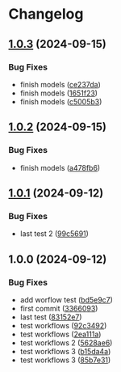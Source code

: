 # Changelog

## [1.0.3](https://github.com/grials/medical_system_models/compare/v1.0.2...v1.0.3) (2024-09-15)


### Bug Fixes

* finish models ([ce237da](https://github.com/grials/medical_system_models/commit/ce237dab5466ee81ca15deaf025b15202616c3c1))
* finish models ([1651f23](https://github.com/grials/medical_system_models/commit/1651f23faedae381785b958bd705b6c6c8a08de3))
* finish models ([c5005b3](https://github.com/grials/medical_system_models/commit/c5005b3e01e51ba81162c3f72c01a3a6f27ef1fd))

## [1.0.2](https://github.com/grials/medical_system_models/compare/v1.0.1...v1.0.2) (2024-09-15)


### Bug Fixes

* finish models ([a478fb6](https://github.com/grials/medical_system_models/commit/a478fb6d40865139f82e52625983629d93f561db))

## [1.0.1](https://github.com/grials/medical_system_models/compare/v1.0.0...v1.0.1) (2024-09-12)


### Bug Fixes

* last test 2 ([99c5691](https://github.com/grials/medical_system_models/commit/99c5691cffe6edcd14199dfbc8d748ef49a0b145))

## 1.0.0 (2024-09-12)


### Bug Fixes

* add worflow test ([bd5e9c7](https://github.com/grials/medical_system_models/commit/bd5e9c754689cc1ddbae1b5e48475034c7c0c0c5))
* first commit ([3366093](https://github.com/grials/medical_system_models/commit/33660930c73bbb3e296d39c108b08af08d270531))
* last test ([83152e7](https://github.com/grials/medical_system_models/commit/83152e762d5d0da02a9f39940be0b280c4800752))
* test workflows ([92c3492](https://github.com/grials/medical_system_models/commit/92c349271da4a3a65195b8a6004594d4e859617f))
* test workflows ([2ea111a](https://github.com/grials/medical_system_models/commit/2ea111ac57ead5f4206c47037c497d7dd62c3a40))
* test workflows 2 ([5628ae6](https://github.com/grials/medical_system_models/commit/5628ae6bb18c38263e7edbcdf5eee87c90e43c97))
* test workflows 3 ([b15da4a](https://github.com/grials/medical_system_models/commit/b15da4a15a3b0977ea013ada9f0ed2b92e58dc59))
* test workflows 3 ([85b7e31](https://github.com/grials/medical_system_models/commit/85b7e31d7deb3d970e9b7bdff0aa40aefe4eb598))
